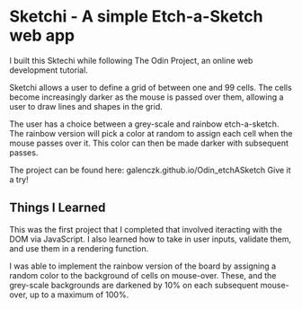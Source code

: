 # Sketchi - A simple Etch-a-Sketch web app

I built this Sktechi while following The Odin Project, an online web development tutorial.

Sketchi allows a user to define a grid of between one and 99 cells.  The cells become increasingly darker as the mouse is passed over them, allowing a user to draw lines and shapes in the grid.

The user has a choice between a grey-scale and rainbow etch-a-sketch.  The rainbow version will pick a color at random to assign each cell when the mouse passes over it.  This color can then be made darker with subsequent passes.

The project can be found here: galenczk.github.io/Odin_etchASketch
Give it a try!

## Things I Learned

This was the first project that I completed that involved iteracting with the DOM via JavaScript.  I also learned how to take in user inputs, validate them, and use them in a rendering function.  

I was able to implement the rainbow version of the board by assigning a random color to the background of cells on mouse-over.  These, and the grey-scale backgrounds are darkened by 10% on each subsequent mouse-over, up to a maximum of 100%.
